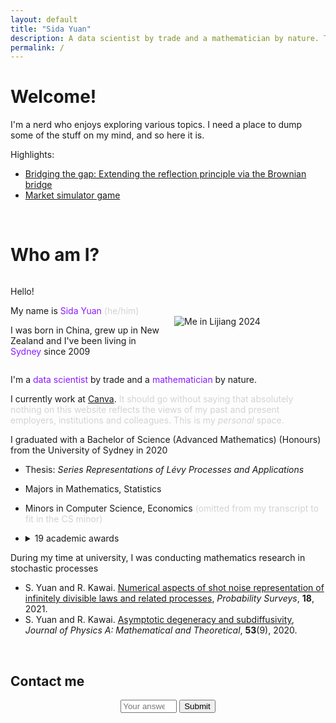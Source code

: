 ```yaml
---
layout: default
title: "Sida Yuan"
description: A data scientist by trade and a mathematician by nature. This is where you can find my personal apps and writings on a variety of subjects.
permalink: /
---
```


# Welcome!

I'm a nerd who enjoys exploring various topics. I need a place to dump some of the stuff on my mind, and so here it is.

Highlights:
- [Bridging the gap: Extending the reflection principle via the Brownian bridge](/blog/bridging-the-gap-extending-the-reflection-principle-via-the-brownian-bridge/)
- [Market simulator game](/app/market_simulator/)

<br>

# Who am I?

<div style="display: flex; align-items: center; justify-content: space-between; margin-bottom: 10px;">

  <div style="flex: 1; padding-right: 20px;">
    <p>Hello!</p>
    <p>My name is <span style="color:#8B19FF">Sida Yuan</span> <span style="color:lightgrey">(he/him)</span></p>
    <p>I was born in China, grew up in New Zealand and I've been living in <span style="color:#8B19FF">Sydney</span> since 2009</p>

  </div>

  <div style="flex: 1;">
    <img src="{{ site.baseurl }}/assets/images/Sida in Lijiang.png" alt="Me in Lijiang 2024" style="max-width: 100%; width: auto;">
  </div>

</div>


I'm a <span style="color:#8B19FF">data scientist</span> by trade and a <span style="color:#8B19FF">mathematician</span> by nature.

I currently work at [Canva](https://www.canva.com/). <span style="color:lightgrey">It should go without saying that absolutely nothing on this website reflects the views of my past and present employers, institutions and colleagues. This is my <i>personal</i> space.</span>

I graduated with a Bachelor of Science (Advanced Mathematics) (Honours) from the University of Sydney in 2020
- Thesis: <i>Series Representations of Lévy Processes and Applications</i>
- Majors in Mathematics, Statistics
- Minors in Computer Science, Economics <span style="color:lightgrey">(omitted from my transcript to fit in the CS minor)</span>
- <details>
  <summary>19 academic awards</summary>
  <span style="color:lightgrey">Well, if you insist...</span>

  <ul>
    <li>University Medal</li>
    <li>KE Bullen Memorial Prize
      <ul>
        <li>Top student in Applied Mathematics Honours</li>
      </ul>
    </li>
    <li>MJ and M Ashby Prize
      <ul>
        <li>Best honours essay in the School of Mathematics and Statistics</li>
      </ul>
    </li>
    <li>Dean's List of Excellence in Academic Performance 2020</li>
    <li>Computer Science Undergraduate High Honour Roll</li>
    <li>George Allen Scholarship in Applied Mathematics</li>
    <li>University of Sydney Honours Scholarship</li>
    <li>Science Research Experience Scholarship 2019/20</li>
    <li>Dean's List of Excellence in Academic Performance 2019</li>
    <li>Academic Merit Prize 2018</li>
    <li>Denison Summer Research Scholarship 2018/19</li>
    <li>Dean's List of Excellence in Academic Performance 2018</li>
    <li>'Taste of Research' Summer Scholarship 2017/18
      <ul>
        <li>This one's for the University of New South Wales</li>
      </ul>
    </li>
    <li>Norbert Quirk Prize 2017
      <ul>
        <li>Essay: <i>Applications of Game Theory to Evolutionary Biology</i></li>
      </ul>
    </li>
    <li>Dean's List of Excellence in Academic Performance 2017</li>
    <li>Faculty of Science - Dean's Scholarship in Science</li>
    <li>Academic Merit Prize 2016</li>
    <li>Dean's List of Excellence in Academic Performance 2016</li>
    <li>Dean's Entry Scholarship in Faculty of Science</li>
  </ul></details>


During my time at university, I was conducting mathematics research in stochastic processes
- S. Yuan and R. Kawai. [Numerical aspects of shot noise representation of infinitely divisible laws and related processes](https://projecteuclid.org/journals/probability-surveys/volume-18/issue-none/Numerical-aspects-of-shot-noise-representation-of-infinitely-divisible-laws/10.1214/20-PS359.full), <i>Probability Surveys</i>, <b>18</b>, 2021.
- S. Yuan and R. Kawai. [Asymptotic degeneracy and subdiffusivity](https://iopscience.iop.org/article/10.1088/1751-8121/ab69a5), <i>Journal of Physics A: Mathematical and Theoretical</i>, <b>53</b>(9), 2020.

<br>

## Contact me

<p id="contact" style="text-align:center;"></p>

<p style="text-align:center;">

<input type="number" id="answer" placeholder="Your answer" style="width: 90px;">
<button id="submit">Submit</button>

</p>

<script type="text/javascript">
  var lim = 1 + Math.floor(Math.random() * 999);
  document.getElementById("contact").innerHTML = `$$\\int_{${-lim}}^{${lim}} 3(1 + x)\\,\\frac{dx}{3} = \\quad ?$$`
  var name1 = 'sida';
  var name2 = 'yuan97';
  var domain1 = "gm";
  var domain2 = 'ail';
  document.getElementById("submit").addEventListener("click", function(event) {
    event.preventDefault();
    var userAnswer = document.getElementById("answer").value;
    if (userAnswer == 2 * lim) {
        document.getElementById("contact").innerHTML = `<a href="mailto:' + name1 + '.' + name2 + '@' + domain1 + domain2 + '.com">` + name1 + '.' + name2 + '@' + domain1 + domain2 + '.com' + '</a>';
    }
  });
</script>

<script type="text/javascript" async
    src="https://cdnjs.cloudflare.com/ajax/libs/mathjax/2.7.7/MathJax.js?config=TeX-MML-AM_CHTML">
</script>
